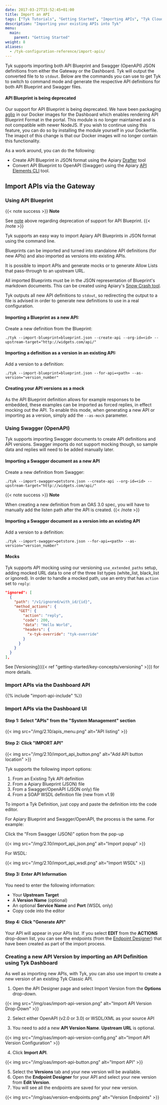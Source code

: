 ```yaml
---
date: 2017-03-27T15:52:45+01:00
title: Import an API
tags: ["Tyk Tutorials", "Getting Started", "Importing APIs", "Tyk Cloud", "Tyk Self-Managed", "Tyk Open Source", "Swagger", "OpenAPI Specification"]
description: "Importing your existing APIs into Tyk"
menu:
  main:
    parent: "Getting Started"
weight: 8
aliases:
  - /tyk-configuration-reference/import-apis/
---
```


Tyk supports importing both API Blueprint and Swagger (OpenAPI) JSON definitions from either the Gateway or the Dashboard. Tyk will output the converted file to to `stdout`. Below are the commands you can use to get Tyk to switch to command mode and generate the respective API definitions for both API Blueprint and Swagger files.

#### API Blueprint is being deprecated

Our support for API Blueprint is being deprecated. We have been packaging [aglio](https://github.com/danielgtaylor/aglio) in our Docker images for the Dashboard which enables rendering API Blueprint Format in the portal. This module is no longer maintained and is not compatible with newer NodeJS. If you wish to continue using this feature, you can do so by installing the module yourself in your Dockerfile. The imapct of this change is that our Docker images will no longer contain this functionality.

As a work around, you can do the following:

* Create API Blueprint in JSON format using the Apiary [Drafter](https://github.com/apiaryio/drafter) tool
* Convert API Blueprint to OpenAPI (Swagger) using the Apiary [API Elements CLI](https://github.com/apiaryio/api-elements.js/tree/master/packages/cli) tool.

## Import APIs via the Gateway

### Using API Blueprint

{{< note success >}}
**Note**  

See [note](#api-blueprint-is-being-deprecated) above regarding deprecation of support for API Blueprint.
{{< /note >}}

Tyk supports an easy way to import Apiary API Blueprints in JSON format using the command line.

Blueprints can be imported and turned into standalone API definitions (for new APIs) and also imported as versions into existing APIs.

It is possible to import APIs and generate mocks or to generate Allow Lists that pass-through to an upstream URL.

All imported Blueprints must be in the JSON representation of Blueprint's markdown documents. This can be created using Apiary's [Snow Crash tool](https://github.com/apiaryio/snowcrash).

Tyk outputs all new API definitions to `stdout`, so redirecting the output to a file is advised in order to generate new definitions to use in a real configuration.

#### Importing a Blueprint as a new API:

Create a new definition from the Blueprint:

```{.copyWrapper}
./tyk --import-blueprint=blueprint.json --create-api --org-id=<id> --upstream-target="http://widgets.com/api/"
```

#### Importing a definition as a version in an existing API:

Add a version to a definition:

```{.copyWrapper}
./tyk --import-blueprint=blueprint.json --for-api=<path> --as-version="version_number"
```

#### Creating your API versions as a mock

As the API Blueprint definition allows for example responses to be embedded, these examples can be imported as forced replies, in effect mocking out the API. To enable this mode, when generating a new API or importing as a version, simply add the `--as-mock` parameter.

### Using Swagger (OpenAPI)

Tyk supports importing Swagger documents to create API definitions and API versions. Swagger imports do not support mocking though, so sample data and replies will need to be added manually later.

#### Importing a Swagger document as a new API

Create a new definition from Swagger:

```{.copyWrapper}
./tyk --import-swagger=petstore.json --create-api --org-id=<id> --upstream-target="http://widgets.com/api/"
```
{{< note success >}}
**Note**  

When creating a new definition from an OAS 3.0 spec, you will have to manually add the listen path after the API is created.
{{< /note >}}


#### Importing a Swagger document as a version into an existing API

Add a version to a definition:

```{.copyWrapper}
./tyk --import-swagger=petstore.json --for-api=<path> --as-version="version_number"
```

#### Mocks

Tyk supports API mocking using our versioning `use_extended_paths` setup, adding mocked URL data to one of the three list types (white_list, black_list or ignored). In order to handle a mocked path, use an entry that has `action` set to `reply`:

```json
"ignored": [
  {
    "path": "/v1/ignored/with_id/{id}",
    "method_actions": {
      "GET": {
        "action": "reply",
        "code": 200,
        "data": "Hello World",
        "headers": {
          "x-tyk-override": "tyk-override"
        }
      }
    }
  }
],
```

See [Versioning]({{< ref "getting-started/key-concepts/versioning" >}}) for more details.

### Import APIs via the Dashboard API

{{% include "import-api-include" %}}

### Import APIs via the Dashboard UI

#### Step 1: Select "APIs" from the "System Management" section

{{< img src="/img/2.10/apis_menu.png" alt="API listing" >}}

#### Step 2: Click "IMPORT API"

{{< img src="/img/2.10/import_api_button.png" alt="Add API button location" >}}

Tyk supports the following import options:

1. From an Existing Tyk API definition
2. From a Apiary Blueprint (JSON) file
3. From a Swagger/OpenAPI (JSON only) file
4. From a SOAP WSDL definition file (new from v1.9)

To import a Tyk Definition, just copy and paste the definition into the code editor.

For Apiary Blueprint and Swagger/OpenAPI, the process is the same. For example:

Click the "From Swagger (JSON)" option from the pop-up

{{< img src="/img/2.10/import_api_json.png" alt="Import popup" >}}

For WSDL:

{{< img src="/img/2.10/import_api_wsdl.png" alt="Import WSDL" >}}

#### Step 3: Enter API Information

You need to enter the following information:

* Your **Upstream Target**
* A **Version Name** (optional)
* An optional **Service Name** and **Port** (WSDL only)
* Copy code into the editor

#### Step 4: Click "Generate API"

Your API will appear in your APIs list. If you select **EDIT** from the **ACTIONS** drop-down list, you can see the endpoints (from the [Endpoint Designer](https://tyk.io/docs/transform-traffic/endpoint-designer/)) that have been created as part of the import process.

### Creating a new API Version by importing an API Definition using Tyk Dashboard

As well as importing new APIs, with Tyk, you can also use import to create a new version of an existing Tyk Classic API.

1. Open the API Designer page and select Import Version from the **Options** drop-down.

{{< img src="/img/oas/import-api-version.png" alt="Import API Version Drop-Down" >}}

2. Select either OpenAPI (v2.0 or 3.0) or WSDL/XML as your source API

3. You need to add a new **API Version Name**. **Upstream URL** is optional.

{{< img src="/img/oas/import-api-version-config.png" alt="Import API Version Configuration" >}}

4. Click **Import API**.

{{< img src="/img/oas/import-api-button.png" alt="Import API" >}}

5. Select the **Versions** tab and your new version will be available.
6. Open the **Endpoint Designer** for your API and select your new version from **Edit Version**.
7. You will see all the endpoints are saved for your new version.

{{< img src="/img/oas/version-endpoints.png" alt="Version Endpoints" >}}
